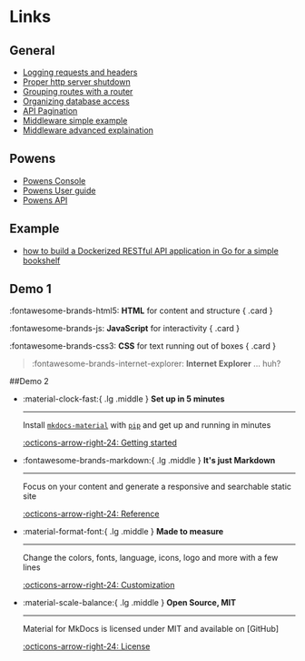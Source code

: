 # Links

## General
* [Logging requests and headers](https://last9.io/blog/logging-errors-in-go-with-zerolog/)
* [Proper http server shutdown](https://dev.to/mokiat/proper-http-shutdown-in-go-3fji)
* [Grouping routes with a router](https://dev.to/kengowada/go-routing-101-handling-and-grouping-routes-with-nethttp-4k0e)
* [Organizing database access](https://www.alexedwards.net/blog/organising-database-access)
* [API Pagination](https://www.merge.dev/blog/rest-api-pagination)
* [Middleware simple example](https://gowebexamples.com/basic-middleware/)
* [Middleware advanced explaination](https://vishnubharathi.codes/blog/exploring-middlewares-in-go/)

## Powens
* [Powens Console](https://console.powens.com/)
* [Powens User guide](https://docs.powens.com/documentation)
* [Powens API](https://docs.powens.com/api-reference)

## Example
* [how to build a Dockerized RESTful API application in Go for a simple bookshelf](https://github.com/learning-cloud-native-go/myapp)


## Demo 1
<div class="grid" markdown>

:fontawesome-brands-html5: __HTML__ for content and structure
{ .card }

:fontawesome-brands-js: __JavaScript__ for interactivity
{ .card }

:fontawesome-brands-css3: __CSS__ for text running out of boxes
{ .card }

> :fontawesome-brands-internet-explorer: __Internet Explorer__ ... huh?

</div>


##Demo 2
<div class="grid cards" markdown>

-   :material-clock-fast:{ .lg .middle } __Set up in 5 minutes__

    ---

    Install [`mkdocs-material`](#) with [`pip`](#) and get up
    and running in minutes

    [:octicons-arrow-right-24: Getting started](#)

-   :fontawesome-brands-markdown:{ .lg .middle } __It's just Markdown__

    ---

    Focus on your content and generate a responsive and searchable static site

    [:octicons-arrow-right-24: Reference](#)

-   :material-format-font:{ .lg .middle } __Made to measure__

    ---

    Change the colors, fonts, language, icons, logo and more with a few lines

    [:octicons-arrow-right-24: Customization](#)

-   :material-scale-balance:{ .lg .middle } __Open Source, MIT__

    ---

    Material for MkDocs is licensed under MIT and available on [GitHub]

    [:octicons-arrow-right-24: License](#)

</div>